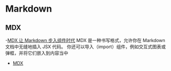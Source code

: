 # Markdown

## MDX

-[MDX 让 Markdown 步入组件时代](https://developer.aliyun.com/article/974345)
MDX 是一种书写格式，允许你在 Markdown 文档中无缝地插入 JSX 代码。 你还可以导入（import）组件，例如交互式图表或弹框，并将它们嵌入到内容当中

- [MDX](https://mdxjs.com/)
